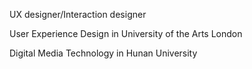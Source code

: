 UX designer/Interaction designer

User Experience Design in University of the Arts London

Digital Media Technology in Hunan University

